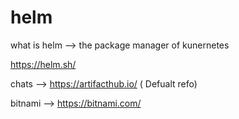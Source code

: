 # helm


what is helm --> the package manager of kunernetes 

https://helm.sh/

chats --> https://artifacthub.io/    ( Defualt refo)

bitnami --> https://bitnami.com/


